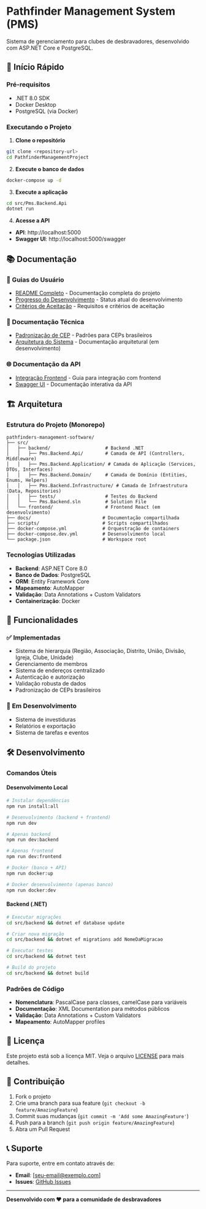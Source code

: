 # Pathfinder Management System (PMS)

Sistema de gerenciamento para clubes de desbravadores, desenvolvido com ASP.NET Core e PostgreSQL.

## 🚀 Início Rápido

### Pré-requisitos

- .NET 8.0 SDK
- Docker Desktop
- PostgreSQL (via Docker)

### Executando o Projeto

1. **Clone o repositório**

```bash
git clone <repository-url>
cd PathfinderManagementProject
```

2. **Execute o banco de dados**

```bash
docker-compose up -d
```

3. **Execute a aplicação**

```bash
cd src/Pms.Backend.Api
dotnet run
```

4. **Acesse a API**

- **API**: http://localhost:5000
- **Swagger UI**: http://localhost:5000/swagger

## 📚 Documentação

### 📖 Guias do Usuário

- [README Completo](docs/user-guides/README.md) - Documentação completa do projeto
- [Progresso do Desenvolvimento](docs/user-guides/PROGRESS.md) - Status atual do desenvolvimento
- [Critérios de Aceitação](docs/user-guides/ACCEPTANCE.md) - Requisitos e critérios de aceitação

### 🔧 Documentação Técnica

- [Padronização de CEP](docs/technical/CEP_STANDARDIZATION.md) - Padrões para CEPs brasileiros
- [Arquitetura do Sistema](docs/architecture/) - Documentação arquitetural (em desenvolvimento)

### 🌐 Documentação da API

- [Integração Frontend](docs/api/FRONTEND_INTEGRATION_EXAMPLE.md) - Guia para integração com frontend
- [Swagger UI](http://localhost:5000/swagger) - Documentação interativa da API

## 🏗️ Arquitetura

### Estrutura do Projeto (Monorepo)

```
pathfinders-management-software/
├── src/
│   ├── backend/                    # Backend .NET
│   │   ├── Pms.Backend.Api/        # Camada de API (Controllers, Middleware)
│   │   ├── Pms.Backend.Application/ # Camada de Aplicação (Services, DTOs, Interfaces)
│   │   ├── Pms.Backend.Domain/     # Camada de Domínio (Entities, Enums, Helpers)
│   │   ├── Pms.Backend.Infrastructure/ # Camada de Infraestrutura (Data, Repositories)
│   │   ├── tests/                  # Testes do Backend
│   │   └── Pms.Backend.sln         # Solution File
│   └── frontend/                   # Frontend React (em desenvolvimento)
├── docs/                          # Documentação compartilhada
├── scripts/                       # Scripts compartilhados
├── docker-compose.yml             # Orquestração de containers
├── docker-compose.dev.yml         # Desenvolvimento local
└── package.json                   # Workspace root
```

### Tecnologias Utilizadas

- **Backend**: ASP.NET Core 8.0
- **Banco de Dados**: PostgreSQL
- **ORM**: Entity Framework Core
- **Mapeamento**: AutoMapper
- **Validação**: Data Annotations + Custom Validators
- **Containerização**: Docker

## 🚀 Funcionalidades

### ✅ Implementadas

- Sistema de hierarquia (Região, Associação, Distrito, União, Divisão, Igreja, Clube, Unidade)
- Gerenciamento de membros
- Sistema de endereços centralizado
- Autenticação e autorização
- Validação robusta de dados
- Padronização de CEPs brasileiros

### 🔄 Em Desenvolvimento

- Sistema de investiduras
- Relatórios e exportação
- Sistema de tarefas e eventos

## 🛠️ Desenvolvimento

### Comandos Úteis

#### Desenvolvimento Local
```bash
# Instalar dependências
npm run install:all

# Desenvolvimento (backend + frontend)
npm run dev

# Apenas backend
npm run dev:backend

# Apenas frontend
npm run dev:frontend

# Docker (banco + API)
npm run docker:up

# Docker desenvolvimento (apenas banco)
npm run docker:dev
```

#### Backend (.NET)
```bash
# Executar migrações
cd src/backend && dotnet ef database update

# Criar nova migração
cd src/backend && dotnet ef migrations add NomeDaMigracao

# Executar testes
cd src/backend && dotnet test

# Build do projeto
cd src/backend && dotnet build
```

### Padrões de Código

- **Nomenclatura**: PascalCase para classes, camelCase para variáveis
- **Documentação**: XML Documentation para métodos públicos
- **Validação**: Data Annotations + Custom Validators
- **Mapeamento**: AutoMapper profiles

## 📝 Licença

Este projeto está sob a licença MIT. Veja o arquivo [LICENSE](LICENSE) para mais detalhes.

## 🤝 Contribuição

1. Fork o projeto
2. Crie uma branch para sua feature (`git checkout -b feature/AmazingFeature`)
3. Commit suas mudanças (`git commit -m 'Add some AmazingFeature'`)
4. Push para a branch (`git push origin feature/AmazingFeature`)
5. Abra um Pull Request

## 📞 Suporte

Para suporte, entre em contato através de:

- **Email**: [seu-email@exemplo.com]
- **Issues**: [GitHub Issues](https://github.com/seu-usuario/pathfinder-management/issues)

---

**Desenvolvido com ❤️ para a comunidade de desbravadores**
